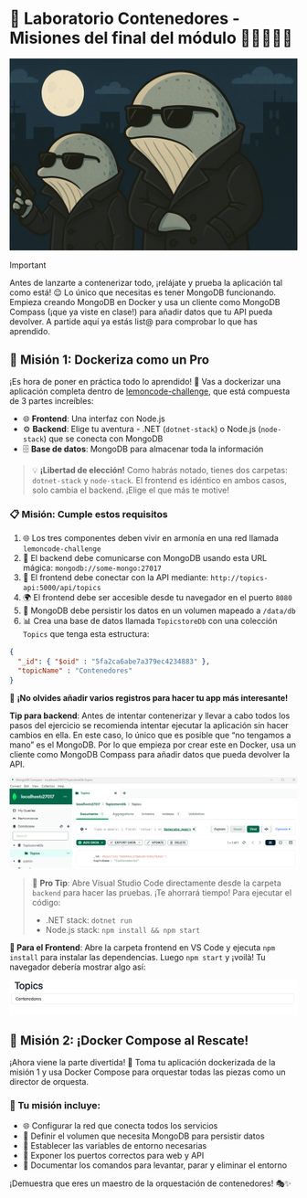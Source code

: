 # 🐳 Laboratorio Contenedores - Misiones del final del módulo 🦸🏼‍♀️🦸🏼

![Laboratorio Docker](images/Laboratorio%20Docker.png)

>[!IMPORTANT]
> Antes de lanzarte a contenerizar todo, ¡relájate y prueba la aplicación tal como está! 😌 Lo único que necesitas es tener MongoDB funcionando. Empieza creando MongoDB en Docker y usa un cliente como MongoDB Compass (¡que ya viste en clase!) para añadir datos que tu API pueda devolver. A partide aquí ya estás list@ para comprobar lo que has aprendido.

## 🎯 Misión 1: Dockeriza como un Pro

¡Es hora de poner en práctica todo lo aprendido! 💪 Vas a dockerizar una aplicación completa dentro de [lemoncode-challenge](./), que está compuesta de 3 partes increíbles:

- 🌐 **Frontend**: Una interfaz con Node.js
- ⚙️ **Backend**: Elige tu aventura - .NET (`dotnet-stack`) o Node.js (`node-stack`) que se conecta con MongoDB
- 🗄️ **Base de datos**: MongoDB para almacenar toda la información

> 💡 **¡Libertad de elección!** Como habrás notado, tienes dos carpetas: `dotnet-stack` y `node-stack`. El frontend es idéntico en ambos casos, solo cambia el backend. ¡Elige el que más te motive!

### 📋 Misión: Cumple estos requisitos

1. 🌐 Los tres componentes deben vivir en armonía en una red llamada `lemoncode-challenge`
2. 🔗 El backend debe comunicarse con MongoDB usando esta URL mágica: `mongodb://some-mongo:27017`
3. 🚀 El frontend debe conectar con la API mediante: `http://topics-api:5000/api/topics`
4. 🌍 El frontend debe ser accesible desde tu navegador en el puerto `8080`
5. 💾 MongoDB debe persistir los datos en un volumen mapeado a `/data/db`
6. 📊 Crea una base de datos llamada `TopicstoreDb` con una colección `Topics` que tenga esta estructura:

```json
{
  "_id": { "$oid" : "5fa2ca6abe7a379ec4234883" },
  "topicName" : "Contenedores"
}
```

🎉 **¡No olvides añadir varios registros para hacer tu app más interesante!**

__Tip para backend__: Antes de intentar contenerizar y llevar a cabo todos los pasos del ejercicio se recomienda intentar ejecutar la aplicación sin hacer cambios en ella. En este caso, lo único que es posible que “no tengamos a mano” es el MongoDB. Por lo que empieza por crear este en Docker, usa un cliente como MongoDB Compass para añadir datos que pueda devolver la API.

![Mongo compass](./images/mongodbcompass.png)

> 💎 **Pro Tip**: Abre Visual Studio Code directamente desde la carpeta `backend` para hacer las pruebas. ¡Te ahorrará tiempo! Para ejecutar el código:
> - .NET stack: `dotnet run` 
> - Node.js stack: `npm install && npm start`

**🎨 Para el Frontend**: 
Abre la carpeta frontend en VS Code y ejecuta `npm install` para instalar las dependencias. Luego `npm start` y ¡voilà! Tu navegador debería mostrar algo así:

![Topics](./images/topics.png)

## 🎪 Misión 2: ¡Docker Compose al Rescate!

¡Ahora viene la parte divertida! 🎊 Toma tu aplicación dockerizada de la misión 1 y usa Docker Compose para orquestar todas las piezas como un director de orquesta.

### 🎯 Tu misión incluye:
- 🌐 Configurar la red que conecta todos los servicios
- 💾 Definir el volumen que necesita MongoDB para persistir datos
- 🔧 Establecer las variables de entorno necesarias
- 🚪 Exponer los puertos correctos para web y API
- 📝 Documentar los comandos para levantar, parar y eliminar el entorno

¡Demuestra que eres un maestro de la orquestación de contenedores! 🎭✨
